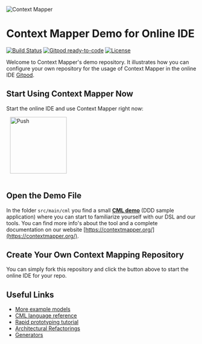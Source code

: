![Context Mapper](https://raw.githubusercontent.com/wiki/ContextMapper/context-mapper-dsl/logo/cm-logo-github-small.png)
# Context Mapper Demo for Online IDE 
[![Build Status](https://travis-ci.com/ContextMapper/web-ide-demo.svg?branch=master)](https://travis-ci.com/ContextMapper/web-ide-demo) [![Gitpod ready-to-code](https://img.shields.io/badge/Gitpod-ready--to--code-blue?logo=gitpod)](https://gitpod.io/#https://github.com/ContextMapper/web-ide-demo) [![License](https://img.shields.io/badge/License-Apache%202.0-blue.svg)](https://opensource.org/licenses/Apache-2.0)

Welcome to Context Mapper's demo repository. It illustrates how you can configure your own repository for the usage of Context Mapper in the online IDE [Gitpod](https://www.gitpod.io/).

## Start Using Context Mapper Now
Start the online IDE and use Context Mapper right now:

<a href="https://gitpod.io/from-referrer/" style="padding: 10px;">
    <img src="https://gitpod.io/button/open-in-gitpod.svg" width="150" alt="Push" align="center">
</a>
<br/><br/>

## Open the Demo File
In the folder `src/main/cml` you find a small **[CML demo](./src/main/cml/demo.cml)** (DDD sample application) where you can start to familiarize yourself with our DSL and our tools.
You can find more info's about the tool and a complete documentation on our website [https://contextmapper.org/](https://contextmapper.org/).

## Create Your Own Context Mapping Repository
You can simply fork this repository and click the button above to start the online IDE for your repo.

## Useful Links
 
 * [More example models](https://github.com/ContextMapper/context-mapper-examples)
 * [CML language reference](https://contextmapper.org/docs/language-reference/)
 * [Rapid prototyping tutorial](https://contextmapper.org/docs/rapid-ooad/)
 * [Architectural Refactorings](https://contextmapper.org/docs/architectural-refactorings/)
 * [Generators](https://contextmapper.org/docs/generators/)
